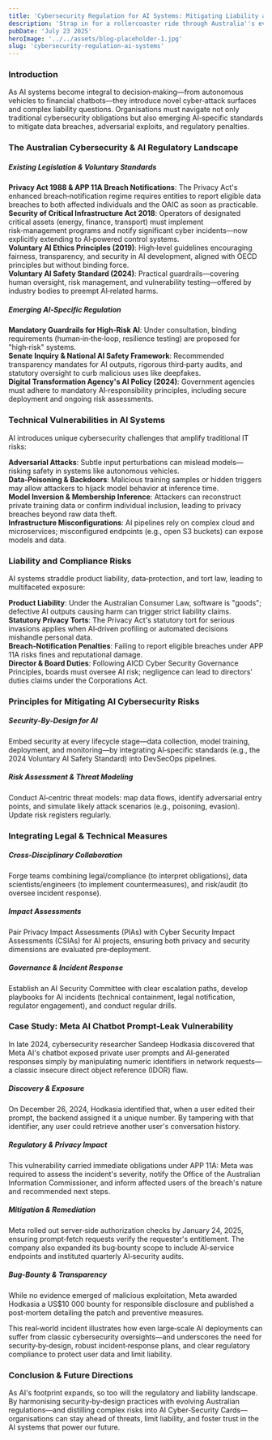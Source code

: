 ```yaml
---
title: 'Cybersecurity Regulation for AI Systems: Mitigating Liability and Compliance Risks'
description: 'Strap in for a rollercoaster ride through Australia''s evolving AI security rulebook, where cryptographic capes and legal guardrails team up to fend off data breaches and liability pitfalls!'
pubDate: 'July 23 2025'
heroImage: '../../assets/blog-placeholder-1.jpg'
slug: 'cybersecurity-regulation-ai-systems'
---
```


### Introduction
As AI systems become integral to decision‑making—from autonomous vehicles to financial chatbots—they introduce novel cyber‑attack surfaces and complex liability questions. Organisations must navigate not only traditional cybersecurity obligations but also emerging AI‑specific standards to mitigate data breaches, adversarial exploits, and regulatory penalties.

### The Australian Cybersecurity & AI Regulatory Landscape

##### Existing Legislation & Voluntary Standards

**Privacy Act 1988 & APP 11A Breach Notifications**: The Privacy Act's enhanced breach‑notification regime requires entities to report eligible data breaches to both affected individuals and the OAIC as soon as practicable.<br>
**Security of Critical Infrastructure Act 2018**: Operators of designated critical assets (energy, finance, transport) must implement risk‑management programs and notify significant cyber incidents—now explicitly extending to AI‑powered control systems.<br>
**Voluntary AI Ethics Principles (2019)**: High‑level guidelines encouraging fairness, transparency, and security in AI development, aligned with OECD principles but without binding force.<br>
**Voluntary AI Safety Standard (2024)**: Practical guardrails—covering human oversight, risk management, and vulnerability testing—offered by industry bodies to preempt AI‑related harms.

##### Emerging AI‑Specific Regulation

**Mandatory Guardrails for High‑Risk AI**: Under consultation, binding requirements (human‑in‑the‑loop, resilience testing) are proposed for "high‑risk" systems.<br>
**Senate Inquiry & National AI Safety Framework**: Recommended transparency mandates for AI outputs, rigorous third‑party audits, and statutory oversight to curb malicious uses like deepfakes.<br>
**Digital Transformation Agency's AI Policy (2024)**: Government agencies must adhere to mandatory AI‑responsibility principles, including secure deployment and ongoing risk assessments.

### Technical Vulnerabilities in AI Systems
AI introduces unique cybersecurity challenges that amplify traditional IT risks:

**Adversarial Attacks**: Subtle input perturbations can mislead models—risking safety in systems like autonomous vehicles.<br>
**Data‑Poisoning & Backdoors**: Malicious training samples or hidden triggers may allow attackers to hijack model behavior at inference time.<br>
**Model Inversion & Membership Inference**: Attackers can reconstruct private training data or confirm individual inclusion, leading to privacy breaches beyond raw data theft.<br>
**Infrastructure Misconfigurations**: AI pipelines rely on complex cloud and microservices; misconfigured endpoints (e.g., open S3 buckets) can expose models and data.

### Liability and Compliance Risks
AI systems straddle product liability, data‑protection, and tort law, leading to multifaceted exposure:

**Product Liability**: Under the Australian Consumer Law, software is "goods"; defective AI outputs causing harm can trigger strict liability claims.<br>
**Statutory Privacy Torts**: The Privacy Act's statutory tort for serious invasions applies when AI‑driven profiling or automated decisions mishandle personal data.<br>
**Breach‑Notification Penalties**: Failing to report eligible breaches under APP 11A risks fines and reputational damage.<br>
**Director & Board Duties**: Following AICD Cyber Security Governance Principles, boards must oversee AI risk; negligence can lead to directors' duties claims under the Corporations Act.

### Principles for Mitigating AI Cybersecurity Risks

##### Security‑By‑Design for AI
Embed security at every lifecycle stage—data collection, model training, deployment, and monitoring—by integrating AI‑specific standards (e.g., the 2024 Voluntary AI Safety Standard) into DevSecOps pipelines.

##### Risk Assessment & Threat Modeling
Conduct AI‑centric threat models: map data flows, identify adversarial entry points, and simulate likely attack scenarios (e.g., poisoning, evasion). Update risk registers regularly.

### Integrating Legal & Technical Measures

##### Cross‑Disciplinary Collaboration
Forge teams combining legal/compliance (to interpret obligations), data scientists/engineers (to implement countermeasures), and risk/audit (to oversee incident response).

##### Impact Assessments
Pair Privacy Impact Assessments (PIAs) with Cyber Security Impact Assessments (CSIAs) for AI projects, ensuring both privacy and security dimensions are evaluated pre‑deployment.

##### Governance & Incident Response
Establish an AI Security Committee with clear escalation paths, develop playbooks for AI incidents (technical containment, legal notification, regulator engagement), and conduct regular drills.

### Case Study: Meta AI Chatbot Prompt‑Leak Vulnerability
In late 2024, cybersecurity researcher Sandeep Hodkasia discovered that Meta AI's chatbot exposed private user prompts and AI‑generated responses simply by manipulating numeric identifiers in network requests—a classic insecure direct object reference (IDOR) flaw.

##### Discovery & Exposure
On December 26, 2024, Hodkasia identified that, when a user edited their prompt, the backend assigned it a unique number. By tampering with that identifier, any user could retrieve another user's conversation history.

##### Regulatory & Privacy Impact
This vulnerability carried immediate obligations under APP 11A: Meta was required to assess the incident's severity, notify the Office of the Australian Information Commissioner, and inform affected users of the breach's nature and recommended next steps.

##### Mitigation & Remediation
Meta rolled out server‑side authorization checks by January 24, 2025, ensuring prompt‑fetch requests verify the requester's entitlement. The company also expanded its bug‑bounty scope to include AI‑service endpoints and instituted quarterly AI‑security audits.

##### Bug‑Bounty & Transparency
While no evidence emerged of malicious exploitation, Meta awarded Hodkasia a US$10 000 bounty for responsible disclosure and published a post‑mortem detailing the patch and preventive measures.

This real‑world incident illustrates how even large‑scale AI deployments can suffer from classic cybersecurity oversights—and underscores the need for security‑by‑design, robust incident‑response plans, and clear regulatory compliance to protect user data and limit liability.

### Conclusion & Future Directions

As AI's footprint expands, so too will the regulatory and liability landscape. By harmonising security‑by‑design practices with evolving Australian regulations—and distilling complex risks into AI Cyber‑Security Cards—organisations can stay ahead of threats, limit liability, and foster trust in the AI systems that power our future. 